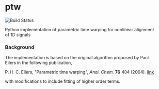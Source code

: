 # ptw
![Build Status](https://www.travis-ci.org/RealPolitiX/ptw.svg?branch=master)

Python implementation of parametric time warping for nonlinear alignment of 1D signals



### Background

The implementation is based on the original algorithm proposed by Paul Eilers in the following publication,

P. H. C. Eilers, "Parametric time warping", *Anal. Chem.* **76** 404 (2004). [link](https://pubs.acs.org/doi/abs/10.1021/ac034800e)

with modifications to include fitting of higher order terms.
